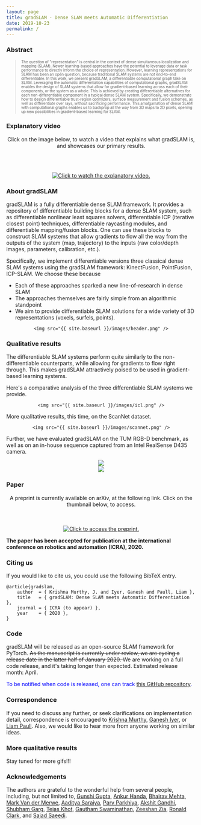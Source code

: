 ```yaml
---
layout: page
title: gradSLAM - Dense SLAM meets Automatic Differentiation
date: 2019-10-23
permalink: /
---
```


### Abstract

> <span style="font-size:0.7em;"> The question of "representation" is central in the context of dense simultaneous localization and mapping (SLAM). Newer learning-based approaches have the potential to leverage data or task performance to directly inform the choice of representation. However, learning representations for SLAM has been an open question, because traditional SLAM systems are not end-to-end differentiable. </span> 
> <span style="font-size:0.7em;">In this work, we present gradSLAM, a differentiable computational graph take on SLAM. Leveraging the automatic differentiation capabilities of computational graphs, gradSLAM enables the design of SLAM systems that allow for gradient-based learning across each of their components, or the system as a whole.
This is achieved by creating differentiable alternatives for each non-differentiable component in a typical dense SLAM system. Specifically, we demonstrate how to design differentiable trust-region optimizers, surface measurement and fusion schemes, as well as differentiate over rays, without sacrificing performance. This amalgamation of dense SLAM with computational graphs enables us to backprop all the way from 3D maps to 2D pixels, opening up new possibilities in gradient-based learning for SLAM. </span>


### Explanatory video

<div style="text-align:center">

Click on the image below, to watch a video that explains what gradSLAM is, and showcases our primary results.

<br/> <br/>

<a href="http://www.youtube.com/watch?feature=player_embedded&v=2ygtSJTmo08
" target="_blank"><img src="http://img.youtube.com/vi/2ygtSJTmo08/0.jpg" 
alt="Click to watch the explanatory video."/></a>

<!-- [![Watch an explanatory video on gradSLAM](http://img.youtube.com/vi/2ygtSJTmo08/0.jpg)](http://www.youtube.com/watch?v=2ygtSJTmo08) -->

</div>

<!-- <div style="text-align:center">

    <img src="{{ site.baseurl }}/images/icpslam.gif" />

</div> -->


### About gradSLAM

gradSLAM is a fully differentiable dense SLAM framework. It provides a repository of differentiable building blocks for a dense SLAM system, such as differentiable nonlinear least squares solvers, differentiable ICP (iterative closest point) techniques, differentiable raycasting modules, and differentiable mapping/fusion blocks. One can use these blocks to construct SLAM systems that allow gradients to flow all the way from the outputs of the system (map, trajectory) to the inputs (raw color/depth images, parameters, calibration, etc.).

Specifically, we implement differentiable versions three classical dense SLAM systems using the gradSLAM framework: KinectFusion, PointFusion, ICP-SLAM. We choose these because
* Each of these approaches sparked a new line-of-research in dense SLAM
* The approaches themselves are fairly simple from an algorithmic standpoint
* We aim to provide differentiable SLAM solutions for a wide variety of 3D representations (voxels, surfels, points).

<div style="text-align:center">

    <img src="{{ site.baseurl }}/images/header.png" />

</div>

### Qualitative results

The differentiable SLAM systems perform quite similarly to the non-differentiable counterparts, while allowing for gradients to flow right through. This makes gradSLAM attractively poised to be used in gradient-based learning systems.

Here's a comparative analysis of the three differentiable SLAM systems we provide.

<div style="text-align:center">

    <img src="{{ site.baseurl }}/images/icl.png" />

</div>

More qualitative results, this time, on the ScanNet dataset.

<div style="text-align:center">

    <img src="{{ site.baseurl }}/images/scannet.png" />

</div>

Further, we have evaluated gradSLAM on the TUM RGB-D benchmark, as well as on an in-house sequence captured from an Intel RealSense D435 camera.

<div style="text-align:center">
    <img src="{{ site.baseurl }}/images/tum.gif" />
</div>
<div style="text-align:center">
    <img src="{{ site.baseurl }}/images/mrsd.gif" />
</div>


### Paper

<div style="text-align:center">

A preprint is currently available on arXiv, at the following link. Click on the thumbnail below, to access.

<br/> <br/>
<a href="{{ site.baseurl }}/paper.pdf" target="_blank"><img src="{{ site.baseurl }}/images/paper.png" 
alt="Click to access the preprint."/></a>
</div>

<b>The paper has been accepted for publication at the international conference on robotics and automation (ICRA), 2020. </b>


### Citing us

If you would like to cite us, you could use the following BibTeX entry.

```
@article{gradslam,
    author  = { Krishna Murthy, J. and Iyer, Ganesh and Paull, Liam },
    title   = { gradSLAM: Dense SLAM meets Automatic Differentiation },
    journal = { ICRA (to appear) },
    year    = { 2020 },
}
```


### Code

gradSLAM will be released as an open-source SLAM framework for PyTorch. 
<s> As the manuscript is currently under review, we are eyeing a release date in the latter half of January 2020. </s>
We are working on a full code release, and it's taking longer than expected. Estimated release month: April.

<span style="color:blue">To be notified when code is released, one can track <a href="https://github.com/montrealrobotics/gradSLAM">this GitHub repository</a>. </span>

### Correspondence

If you need to discuss any further, or seek clarifications on implementation detail, correspondence is encouraged to [Krishna Murthy](https://krrish94.github.io), [Ganesh Iyer](https://epiception.github.io/), or [Liam Paull](http://liampaull.ca). Also, we would like to hear more from anyone working on similar ideas.

### More qualitative results

Stay tuned for more gifs!!!

### Acknowledgements

The authors are grateful to the wonderful help from several people, including, but not limited to, [Gunshi Gupta](https://gunshi.github.io), [Ankur Handa](https://ankurhanda.github.io/), [Bhairav Mehta](https://bhairavmehta95.github.io), [Mark Van der Merwe](https://mvandermerwe.github.io/), [Aaditya Saraiya](https://www.ri.cmu.edu/ri-people/aaditya-saraiya/), [Parv Parkhiya](https://www.ri.cmu.edu/ri-people/parv-parkhiya/), [Akshit Gandhi](https://www.ri.cmu.edu/ri-people/akshit-kishor-gandhi/), [Shubham Garg](https://www.ri.cmu.edu/ri-people/shubham-garg/), [Tejas Khot](https://tejaskhot.github.io), [Gautham Swaminathan](https://www.ri.cmu.edu/ri-people/swaminathan-gurumurthy/), [Zeeshan Zia](http://zeeshanzia.com), [Ronald Clark](http://ronnieclark.co.uk), and [Sajad Saeedi](https://www.sajad-saeedi.ca/).
